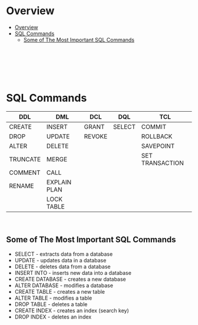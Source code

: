 # Overview

- [Overview](#overview)
- [SQL Commands](#sql-commands)
  - [Some of The Most Important SQL Commands](#some-of-the-most-important-sql-commands)

&nbsp;

&nbsp;

&nbsp;

# SQL Commands

| DDL      | DML          | DCL    | DQL    | TCL             |
| -------- | ------------ | ------ | ------ | --------------- |
| CREATE   | INSERT       | GRANT  | SELECT | COMMIT          |
| DROP     | UPDATE       | REVOKE |        | ROLLBACK        |
| ALTER    | DELETE       |        |        | SAVEPOINT       |
| TRUNCATE | MERGE        |        |        | SET TRANSACTION |
| COMMENT  | CALL         |        |        |                 |
| RENAME   | EXPLAIN PLAN |        |        |                 |
|          | LOCK TABLE   |        |        |                 |

&nbsp;

## Some of The Most Important SQL Commands

- SELECT - extracts data from a database
- UPDATE - updates data in a database
- DELETE - deletes data from a database
- INSERT INTO - inserts new data into a database
- CREATE DATABASE - creates a new database
- ALTER DATABASE - modifies a database
- CREATE TABLE - creates a new table
- ALTER TABLE - modifies a table
- DROP TABLE - deletes a table
- CREATE INDEX - creates an index (search key)
- DROP INDEX - deletes an index
